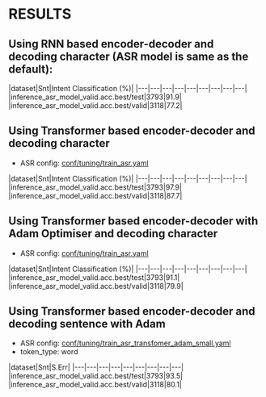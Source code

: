 <!-- Generated by ./scripts/utils/show_asr_result.sh -->
# RESULTS

## Using RNN based encoder-decoder and decoding character (ASR model is same as the default):

|dataset|Snt|Intent Classification (%)|
|---|---|---|---|---|---|---|---|---|
|inference_asr_model_valid.acc.best/test|3793|91.9|
|inference_asr_model_valid.acc.best/valid|3118|77.2|

## Using Transformer based encoder-decoder and decoding character 

- ASR config: [conf/tuning/train_asr.yaml](conf/train_asr.yaml)

|dataset|Snt|Intent Classification (%)|
|---|---|---|---|---|---|---|---|---|
|inference_asr_model_valid.acc.best/test|3793|97.9|
|inference_asr_model_valid.acc.best/valid|3118|87.7|

## Using Transformer based encoder-decoder with Adam Optimiser and decoding character 

- ASR config: [conf/tuning/train_asr.yaml](conf/tuning/train_asr_transfomer_adam.yaml)

|dataset|Snt|Intent Classification (%)|
|---|---|---|---|---|---|---|---|---|
|inference_asr_model_valid.acc.best/test|3793|91.1|
|inference_asr_model_valid.acc.best/valid|3118|79.9|

## Using Transformer based encoder-decoder and decoding sentence with Adam 
- ASR config: [conf/tuning/train_asr_transfomer_adam_small.yaml](conf/tuning/train_asr_transfomer_adam_small.yaml)
- token_type: word

|dataset|Snt|S.Err|
|---|---|---|---|---|---|---|---|---|
|inference_asr_model_valid.acc.best/test|3793|93.5|
|inference_asr_model_valid.acc.best/valid|3118|80.1|


